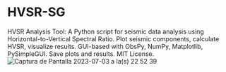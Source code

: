 # HVSR-SG
HVSR Analysis Tool: A Python script for seismic data analysis using Horizontal-to-Vertical Spectral Ratio. Plot seismic components, calculate HVSR, visualize results. GUI-based with ObsPy, NumPy, Matplotlib, PySimpleGUI. Save plots and results. MIT License.
![Captura de Pantalla 2023-07-03 a la(s) 22 52 39](https://github.com/JoseMariaGarciaMarquez/HVSR-SG/assets/30852961/2d8e3171-066d-42aa-a05c-162c61caefa4)
